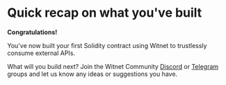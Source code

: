 # Quick recap on what you've built

**Congratulations!**

You've now built your first Solidity contract using
Witnet to trustlessly consume external APIs.

What will you build next? Join the
Witnet Community [Discord] or [Telegram] groups and let us know any ideas or
suggestions you have.

[Discord]: https://discord.gg/X4uurfP
[Telegram]: https://t.me/witnetio

